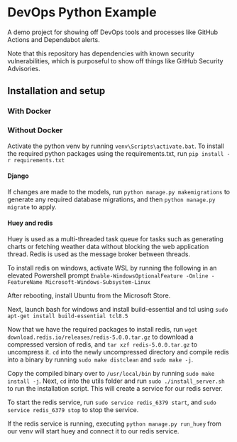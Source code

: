 # DevOps Python Example

A demo project for showing off DevOps tools and processes like GitHub Actions and Dependabot alerts.

Note that this repository has dependencies with known security vulnerabilities, which is purposeful to show off things like GitHub Security Advisories.

## Installation and setup

### With Docker

### Without Docker

Activate the python venv by running `venv\Scripts\activate.bat`. To install the required python packages using the 
requirements.txt, run `pip install -r requirements.txt`

#### Django

If changes are made to the models, run `python manage.py makemigrations` to generate any required database migrations, and 
then `python manage.py migrate` to apply.

#### Huey and redis

Huey is used as a multi-threaded task queue for tasks such as generating charts or fetching weather data without blocking the 
web application thread. Redis is used as the message broker between threads.

To install redis on windows, activate WSL by running the following in an elevated Powershell prompt 
`Enable-WindowsOptionalFeature -Online -FeatureName Microsoft-Windows-Subsystem-Linux`

After rebooting, install Ubuntu from the Microsoft Store.

Next, launch bash for windows and install build-essential and tcl using `sudo apt-get install build-essential tcl8.5`

Now that we have the required packages to install redis, run `wget download.redis.io/releases/redis-5.0.0.tar.gz` to 
download a compressed version of redis, and `tar xzf redis-5.0.0.tar.gz` to uncompress it. `cd` into the newly uncompressed
directory and compile redis into a binary by running `sudo make distclean` and `sudo make -j`.

Copy the compiled binary over to `/usr/local/bin` by running `sudo make install -j`. Next, `cd` into the utils folder and
run `sudo ./install_server.sh` to run the installation script. This will create a service for our redis server.

To start the redis service, run `sudo service redis_6379 start`, and `sudo service redis_6379 stop` to stop the service.

If the redis service is running, executing `python manage.py run_huey` from our venv will start huey and connect it to our
redis service.


